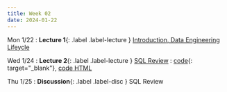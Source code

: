 ```yaml
---
title: Week 02
date: 2024-01-22
---
```



Mon 1/22
: **Lecture 1**{: .label .label-lecture } [Introduction, Data Engineering Lifeycle](https://docs.google.com/presentation/d/1XK9LbdbCfoLmVLN94tE3WT4FB4raOOv_m1oTG-yjLJk/edit#slide=id.g2766aa0eb40_4_125)

Wed 1/24
: **Lecture 2**{: .label .label-lecture } [SQL Review](https://docs.google.com/presentation/d/1VLYLsBZMQGxyV097DBLVpWnybaQNygj_MCfyP3UbvoI/edit#slide=id.g278a9687a11_0_788) 
	: [code](https://data101.datahub.berkeley.edu/hub/user-redirect/git-pull?repo=https%3A%2F%2Fgithub.com%2Fcal-data-eng%2Fsp24-materials.git&urlpath=lab%2Ftree%2Fsp24-materials.git%2Flecture%2Flec02%2Flec02.ipynb&branch=main){: target="\_blank"}, [code HTML](../../resources/assets/lectures/lec02/lec02.html)

Thu 1/25
: **Discussion**{: .label .label-disc } SQL Review